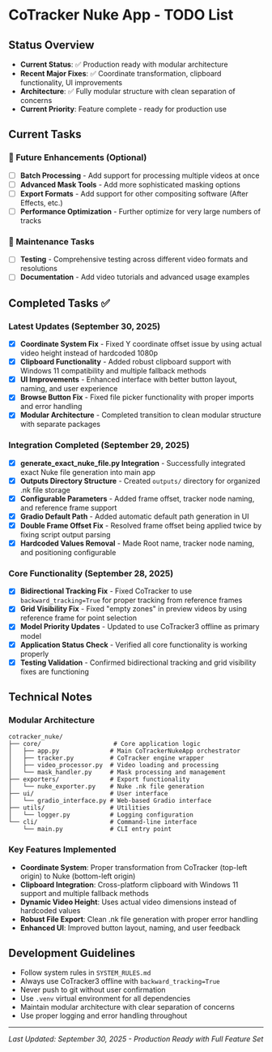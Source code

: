 # CoTracker Nuke App - TODO List

## Status Overview
- **Current Status**: ✅ Production ready with modular architecture
- **Recent Major Fixes**: ✅ Coordinate transformation, clipboard functionality, UI improvements
- **Architecture**: ✅ Fully modular structure with clean separation of concerns
- **Current Priority**: Feature complete - ready for production use

## Current Tasks

### 🚀 Future Enhancements (Optional)
- [ ] **Batch Processing** - Add support for processing multiple videos at once
- [ ] **Advanced Mask Tools** - Add more sophisticated masking options
- [ ] **Export Formats** - Add support for other compositing software (After Effects, etc.)
- [ ] **Performance Optimization** - Further optimize for very large numbers of tracks

### 🔧 Maintenance Tasks
- [ ] **Testing** - Comprehensive testing across different video formats and resolutions
- [ ] **Documentation** - Add video tutorials and advanced usage examples

## Completed Tasks ✅

### Latest Updates (September 30, 2025)
- [x] **Coordinate System Fix** - Fixed Y coordinate offset issue by using actual video height instead of hardcoded 1080p
- [x] **Clipboard Functionality** - Added robust clipboard support with Windows 11 compatibility and multiple fallback methods
- [x] **UI Improvements** - Enhanced interface with better button layout, naming, and user experience
- [x] **Browse Button Fix** - Fixed file picker functionality with proper imports and error handling
- [x] **Modular Architecture** - Completed transition to clean modular structure with separate packages

### Integration Completed (September 29, 2025)
- [x] **generate_exact_nuke_file.py Integration** - Successfully integrated exact Nuke file generation into main app
- [x] **Outputs Directory Structure** - Created `outputs/` directory for organized .nk file storage
- [x] **Configurable Parameters** - Added frame offset, tracker node naming, and reference frame support
- [x] **Gradio Default Path** - Added automatic default path generation in UI
- [x] **Double Frame Offset Fix** - Resolved frame offset being applied twice by fixing script output parsing
- [x] **Hardcoded Values Removal** - Made Root name, tracker node naming, and positioning configurable

### Core Functionality (September 28, 2025)
- [x] **Bidirectional Tracking Fix** - Fixed CoTracker to use `backward_tracking=True` for proper tracking from reference frames
- [x] **Grid Visibility Fix** - Fixed "empty zones" in preview videos by using reference frame for point selection  
- [x] **Model Priority Updates** - Updated to use CoTracker3 offline as primary model
- [x] **Application Status Check** - Verified all core functionality is working properly
- [x] **Testing Validation** - Confirmed bidirectional tracking and grid visibility fixes are functioning

## Technical Notes

### Modular Architecture
```
cotracker_nuke/
├── core/                    # Core application logic
│   ├── app.py              # Main CoTrackerNukeApp orchestrator
│   ├── tracker.py          # CoTracker engine wrapper
│   ├── video_processor.py  # Video loading and processing
│   └── mask_handler.py     # Mask processing and management
├── exporters/              # Export functionality
│   └── nuke_exporter.py    # Nuke .nk file generation
├── ui/                     # User interface
│   └── gradio_interface.py # Web-based Gradio interface
├── utils/                  # Utilities
│   └── logger.py           # Logging configuration
└── cli/                    # Command-line interface
    └── main.py             # CLI entry point
```

### Key Features Implemented
- **Coordinate System**: Proper transformation from CoTracker (top-left origin) to Nuke (bottom-left origin)
- **Clipboard Integration**: Cross-platform clipboard with Windows 11 support and multiple fallback methods
- **Dynamic Video Height**: Uses actual video dimensions instead of hardcoded values
- **Robust File Export**: Clean .nk file generation with proper error handling
- **Enhanced UI**: Improved button layout, naming, and user feedback

## Development Guidelines
- Follow system rules in `SYSTEM_RULES.md`
- Always use CoTracker3 offline with `backward_tracking=True`
- Never push to git without user confirmation
- Use `.venv` virtual environment for all dependencies
- Maintain modular architecture with clear separation of concerns
- Use proper logging and error handling throughout

---
*Last Updated: September 30, 2025 - Production Ready with Full Feature Set*
